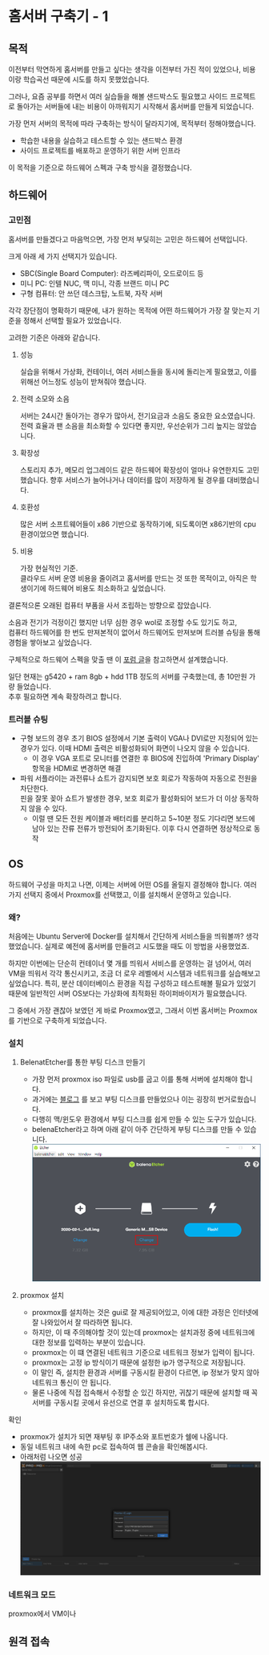 # 홈서버 구축기 - 1

## 목적

이전부터 막연하게 홈서버를 만들고 싶다는 생각을 이전부터 가진 적이 있었으나, 비용이랑 학습곡선 때문에 시도를 하지 못했었습니다.

그러나, 요즘 공부를 하면서 여러 실습들을 해볼 샌드박스도 필요했고 사이드 프로젝트로 돌아가는 서버들에 내는 비용이 아까워지기 시작해서 홈서버를 만들게 되었습니다.

가장 먼저 서버의 목적에 따라 구축하는 방식이 달라지기에, 목적부터 정해야했습니다.

- 학습한 내용을 실습하고 테스트할 수 있는 샌드박스 환경
- 사이드 프로젝트를 배포하고 운영하기 위한 서버 인프라

이 목적을 기준으로 하드웨어 스펙과 구축 방식을 결정했습니다.

## 하드웨어

### 고민점

홈서버를 만들겠다고 마음먹으면, 가장 먼저 부딪히는 고민은 하드웨어 선택입니다.

크게 아래 세 가지 선택지가 있습니다.
- SBC(Single Board Computer): 라즈베리파이, 오드로이드 등
- 미니 PC: 인텔 NUC, 맥 미니, 각종 브랜드 미니 PC
- 구형 컴퓨터: 안 쓰던 데스크탑, 노트북, 자작 서버

각각 장단점이 명확하기 때문에, 내가 원하는 목적에 어떤 하드웨어가 가장 잘 맞는지 기준을 정해서 선택할 필요가 있었습니다.

고려한 기준은 아래와 같습니다.

1. 성능

    실습을 위해서 가상화, 컨테이너, 여러 서비스들을 동시에 돌리는게 필요했고,
이를 위해선 어느정도 성능이 받쳐줘야 했습니다.

2. 전력 소모와 소음

    서버는 24시간 돌아가는 경우가 많아서, 전기요금과 소음도 중요한 요소였습니다.
전력 효율과 팬 소음을 최소화할 수 있다면 좋지만, 우선순위가 그리 높지는 않았습니다.

3. 확장성

    스토리지 추가, 메모리 업그레이드 같은 하드웨어 확장성이 얼마나 유연한지도 고민했습니다.
향후 서비스가 늘어나거나 데이터를 많이 저장하게 될 경우를 대비했습니다.

4. 호환성

    많은 서버 소프트웨어들이 x86 기반으로 동작하기에, 되도록이면 x86기반의 cpu 환경이었으면 했습니다.
    
5. 비용

    가장 현실적인 기준.<br>
클라우드 서버 운영 비용을 줄이려고 홈서버를 만드는 것 또한 목적이고, 아직은 학생이기에 하드웨어 비용도 최소화하고 싶었습니다.

결론적으론 오래된 컴퓨터 부품을 사서 조립하는 방향으로 잡았습니다.

소음과 전기가 걱정이긴 했지만 너무 심한 경우 wol로 조정할 수도 있기도 하고, <br> 컴퓨터 하드웨어를 한 번도 만져본적이 없어서 하드웨어도 만져보며 트러블 슈팅을 통해 경험을 쌓아보고 싶었습니다.

구체적으로 하드웨어 스펙을 맞출 땐 이 [포럼 글](https://svrforum.com/hardware/573786
)을 참고하면서 설계했습니다.

일단 현재는 g5420 + ram 8gb + hdd 1TB 정도의 서버를 구축했는데, 총 10만원 가량 들었습니다.<br>
추후 필요하면 계속 확장하려고 합니다.

### 트러블 슈팅

- 구형 보드의 경우 초기 BIOS 설정에서 기본 출력이 VGA나 DVI로만 지정되어 있는 경우가 있다. 이때 HDMI 출력은 비활성화되어 화면이 나오지 않을 수 있습니다.
    - 이 경우 VGA 포트로 모니터를 연결한 후 BIOS에 진입하여 'Primary Display' 항목을 HDMI로 변경하면 해결
- 파워 서플라이는 과전류나 쇼트가 감지되면 보호 회로가 작동하여 자동으로 전원을 차단한다.  <br>
핀을 잘못 꽂아 쇼트가 발생한 경우, 보호 회로가 활성화되어 보드가 더 이상 동작하지 않을 수 있다.  
    - 이럴 땐 모든 전원 케이블과 배터리를 분리하고 5~10분 정도 기다리면 보드에 남아 있는 잔류 전류가 방전되어 초기화된다. 이후 다시 연결하면 정상적으로 동작


## OS

하드웨어 구성을 마치고 나면, 이제는 서버에 어떤 OS를 올릴지 결정해야 합니다.
여러 가지 선택지 중에서 Proxmox를 선택했고, 이를 설치해서 운영하고 있습니다.

### 왜?

처음에는 Ubuntu Server에 Docker를 설치해서 간단하게 서비스들을 띄워볼까? 생각했었습니다.
실제로 예전에 홈서버를 만들려고 시도했을 때도 이 방법을 사용했었죠.

하지만 이번에는 단순히 컨테이너 몇 개를 띄워서 서비스를 운영하는 걸 넘어서,
여러 VM을 띄워서 각각 통신시키고,
조금 더 로우 레벨에서 시스템과 네트워크를 실습해보고 싶었습니다.
특히, 분산 데이터베이스 환경을 직접 구성하고 테스트해볼 필요가 있었기 때문에
일반적인 서버 OS보다는 가상화에 최적화된 하이퍼바이저가 필요했습니다.

그 중에서 가장 괜찮아 보였던 게 바로 Proxmox였고,
그래서 이번 홈서버는 Proxmox를 기반으로 구축하게 되었습니다.

### 설치

1. BelenatEtcher를 통한 부팅 디스크 만들기
    - 가장 먼저 proxmox iso 파일로 usb를 굽고 이를 통해 서버에 설치해야 합니다.
    - 과거에는 [블로그](https://coding-groot.tistory.com/151) 를 보고 부팅 디스크를 만들었으나 이는 굉장히 번거로웠습니다.
    - 다행히 맥/윈도우 환경에서 부팅 디스크를 쉽게 만들 수 있는 도구가 있습니다.
    - belenaEtcher라고 하며 아래 같이 아주 간단하게 부팅 디스크를 만들 수 있습니다.![alt text](image.png)

2. proxmox 설치
    - proxmox를 설치하는 것은 gui로 잘 제공되어있고, 이에 대한 과정은 인터넷에 잘 나와있어서 잘 따라하면 됩니다.
    - 하지만, 이 때 주의해야할 것이 있는데 proxmox는 설치과정 중에 네트워크에 대한 정보를 입력하는 부분이 있습니다.
    - proxmox는 이 떄 연결된 네트워크 기준으로 네트워크 정보가 입력이 됩니다.
    - proxmox는 고정 ip 방식이기 때문에 설정한 ip가 영구적으로 저장됩니다.
    - 이 말인 즉, 설치한 환경과 서버를 구동시킬 환경이 다르면, ip 정보가 맞지 않아 네트워크 통신이 안 됩니다.
    - 물론 나중에 직접 접속해서 수정할 순 있긴 하지만, 귀찮기 때문에 설치할 때 꼭 서버를 구동시킬 곳에서 유선으로 연결 후 설치하도록 합시다.

확인
- proxmox가 설치가 되면 재부팅 후 IP주소와 포트번호가 쉘에 나옵니다.
- 동일 네트워크 내에 속한 pc로 접속하여 웹 콘솔을 확인해봅시다.
- 아래처럼 나오면 성공 ![alt text](image-1.png)

### 네트워크 모드

proxmox에서 VM이나 



## 원격 접속